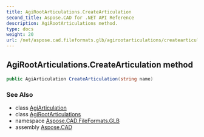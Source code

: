 ```yaml
---
title: AgiRootArticulations.CreateArticulation
second_title: Aspose.CAD for .NET API Reference
description: AgiRootArticulations method. 
type: docs
weight: 20
url: /net/aspose.cad.fileformats.glb/agirootarticulations/createarticulation/
---
```

## AgiRootArticulations.CreateArticulation method

```csharp
public AgiArticulation CreateArticulation(string name)
```

### See Also

* class [AgiArticulation](../../agiarticulation/)
* class [AgiRootArticulations](../)
* namespace [Aspose.CAD.FileFormats.GLB](../../agirootarticulations/)
* assembly [Aspose.CAD](../../../)


